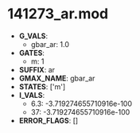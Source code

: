 # 141273_ar.mod

- **G_VALS**:
  - gbar_ar: 1.0
- **GATES**:
  - m: 1
- **SUFFIX**: ar
- **GMAX_NAME**: gbar_ar
- **STATES**: ['m']
- **I_VALS**:
  - 6.3: -3.719274655710916e-100
  - 37: -3.719274655710916e-100
- **ERROR_FLAGS**: []
